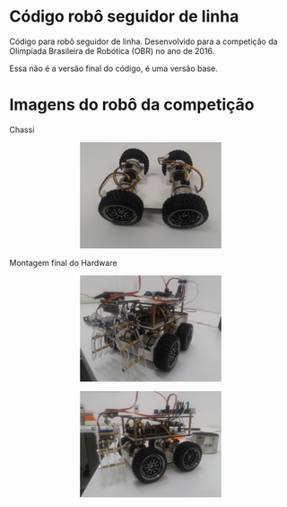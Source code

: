 # Código robô seguidor de linha
Código para robô seguidor de linha. Desenvolvido para a competição da Olimpíada Brasileira de Robótica (OBR) no ano de 2016.

Essa não é a versão final do código, é uma versão base.

# Imagens do robô da competição

Chassi

<p align="center"><img src="https://github.com/jilcimar/seguidor-de-linha-OBR-2016/blob/master/imagens/base.jpg" style="max-width: 50%;"></p>

Montagem final do Hardware

<p align="center"><img src="https://github.com/jilcimar/seguidor-de-linha-OBR-2016/blob/master/imagens/principal.jpg" style="max-width: 50%;"></p>

<p align="center"><img src="https://github.com/jilcimar/seguidor-de-linha-OBR-2016/blob/master/imagens/frente.jpg" style="max-width: 50%;"></p>
